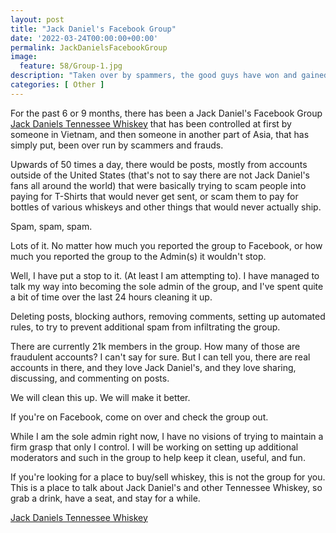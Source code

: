 ```yaml
---
layout: post
title: "Jack Daniel's Facebook Group"
date: '2022-03-24T00:00:00+00:00'
permalink: JackDanielsFacebookGroup
image:
  feature: 58/Group-1.jpg
description: "Taken over by spammers, the good guys have won and gained control over a large Jack Daniel's Facebook Group"
categories: [ Other ] 
---
```

For the past 6 or 9 months, there has been a Jack Daniel's Facebook Group [Jack Daniels Tennessee Whiskey](https://www.facebook.com/groups/tennesseewhiskey) that has been controlled at first by someone in Vietnam, and then someone in another part of Asia, that has simply put, been over run by scammers and frauds.

Upwards of 50 times a day, there would be posts, mostly from accounts outside of the United States (that's not to say there are not Jack Daniel's fans all around the world) that were basically trying to scam people into paying for T-Shirts that would never get sent, or scam them to pay for bottles of various whiskeys and other things that would never actually ship.

Spam, spam, spam.

Lots of it. No matter how much you reported the group to Facebook, or how much you reported the group to the Admin(s) it wouldn't stop.

Well, I have put a stop to it. (At least I am attempting to). I have managed to talk my way into becoming the sole admin of the group, and I've spent quite a bit of time over the last 24 hours cleaning it up.

Deleting posts, blocking authors, removing comments, setting up automated rules, to try to prevent additional spam from infiltrating the group.

There are currently 21k members in the group. How many of those are fraudulent accounts? I can't say for sure. But I can tell you, there are real accounts in there, and they love Jack Daniel's, and they love sharing, discussing, and commenting on posts.

We will clean this up. We will make it better. 

If you're on Facebook, come on over and check the group out.

While I am the sole admin right now, I have no visions of trying to maintain a firm grasp that only I control. I will be working on setting up additional moderators and such in the group to help keep it clean, useful, and fun.

If you're looking for a place to buy/sell whiskey, this is not the group for you. This is a place to talk about Jack Daniel's and other Tennessee Whiskey, so grab a drink, have a seat, and stay for a while.

[Jack Daniels Tennessee Whiskey](https://www.facebook.com/groups/tennesseewhiskey)
